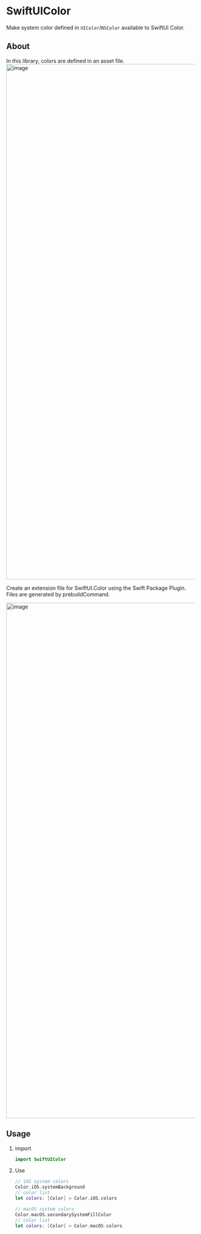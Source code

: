 # SwiftUIColor

Make system color defined in `UIColor`/`NSColor` available to SwiftUI Color.

## About
In this library, colors are defined in an asset file.
<img width="1379" alt="image" src="https://user-images.githubusercontent.com/50244599/197352199-499cec35-bc47-43ae-8fe4-9b785cab1faa.png">

Create an extension file for SwiftUI.Color using the Swift Package Plugin.
Files are generated by prebuildCommand.

<img width="1379" alt="image" src="https://user-images.githubusercontent.com/50244599/197352377-13e2b057-f389-468a-9659-a7240d0b4c2c.png">

## Usage
1. import
   ```swift
   import SwiftUIColor
   ```
2. Use
   ```swift
   // iOS system colors
   Color.iOS.systemBackground
   // color list
   let colors: [Color] = Color.iOS.colors

   // macOS system colors
   Color.macOS.secondarySystemFillColor
   // color list
   let colors: [Color] = Color.macOS.colors
   ```

